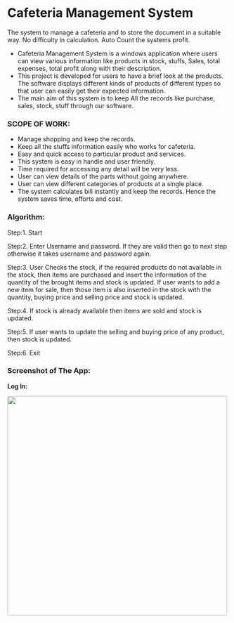 # Cafeteria Management System
The system to manage a cafeteria and to store the document in a suitable way. No difficulty in calculation. Auto Count the systems profit. 



- Cafeteria Management System is a windows application where users can view various information like products in stock, stuffs, Sales, total expenses, total profit along with their description.
- This project is developed for users to have a brief look at the products. The software displays different kinds of products of different types so that user can easily get their expected information.
- The main aim of this system is to keep All the records like purchase, sales, stock, stuff through our software.


### SCOPE OF WORK:
- Manage shopping and keep the records. 
- Keep all the stuffs information easily who works for cafeteria.
- Easy and quick access to particular product and services. 
- This system is easy in handle and user friendly. 
- Time required for accessing any detail will be very less. 
- User can view details of the parts without going anywhere. 
- User can view different categories of products at a single place.
- The system calculates bill instantly and keep the records. Hence the system saves time, efforts and cost.

### Algorithm:

Step:1.    Start  

Step:2.  Enter Username and password. If they are valid then go to next step otherwise it takes username and password again.         

Step:3.   User Checks the stock, if the required products do not available in the stock, then items are purchased and insert the information of the quantity of the brought items and stock is updated. If user wants to add a new item for sale, then those item is also inserted in the stock with the quantity, buying price and selling price and stock is updated.  

Step:4.   If stock is already available then items are sold and stock is updated.

Step:5.   If user wants to update the selling and buying price of any product, then stock is updated. 

Step:6.      Exit  


### Screenshot of The App: 

**Log In:**

<img src="https://github.com/arikaafrinboshra/Cafeteria-Management-System/blob/master/SD2/LogIn.png" height="500"/>





